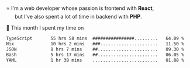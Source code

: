 ⭐ I'm a web developer whose passion is frontend with <b>React</b>,<br/>
&nbsp; &nbsp; &nbsp; but I've also spent a lot of time in backend with <b>PHP</b>.

📅 This month I spent my time on

<!--START_SECTION:waka-->

```txt
TypeScript       55 hrs 58 mins  ################.........   64.09 %
Nix              10 hrs 2 mins   ###......................   11.50 %
JSON             8 hrs 7 mins    ##.......................   09.30 %
Bash             5 hrs 17 mins   ##.......................   06.05 %
YAML             1 hr 38 mins    .........................   01.88 %
```

<!--END_SECTION:waka-->
